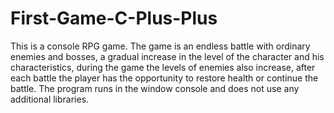 # First-Game-C-Plus-Plus
This is a console RPG game. The game is an endless battle with ordinary enemies and bosses, a gradual increase in the level of the character and his characteristics, during the game the levels of enemies also increase, after each battle the player has the opportunity to restore health or continue the battle. The program runs in the window console and does not use any additional libraries.
